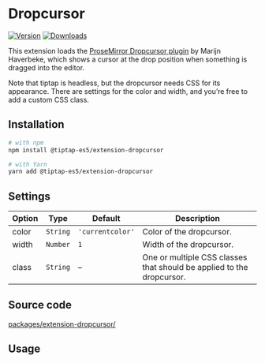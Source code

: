 # Dropcursor

[![Version](https://img.shields.io/npm/v/@tiptap-es5/extension-dropcursor.svg?label=version)](https://www.npmjs.com/package/@tiptap-es5/extension-dropcursor)
[![Downloads](https://img.shields.io/npm/dm/@tiptap-es5/extension-dropcursor.svg)](https://npmcharts.com/compare/@tiptap-es5/extension-dropcursor?minimal=true)

This extension loads the [ProseMirror Dropcursor plugin](https://github.com/ProseMirror/prosemirror-dropcursor) by Marijn Haverbeke, which shows a cursor at the drop position when something is dragged into the editor.

Note that tiptap is headless, but the dropcursor needs CSS for its appearance. There are settings for the color and width, and you’re free to add a custom CSS class.

## Installation

```bash
# with npm
npm install @tiptap-es5/extension-dropcursor

# with Yarn
yarn add @tiptap-es5/extension-dropcursor
```

## Settings

| Option | Type     | Default          | Description                                                           |
| ------ | -------- | ---------------- | --------------------------------------------------------------------- |
| color  | `String` | `'currentcolor'` | Color of the dropcursor.                                              |
| width  | `Number` | `1`              | Width of the dropcursor.                                              |
| class  | `String` | –                | One or multiple CSS classes that should be applied to the dropcursor. |

## Source code

[packages/extension-dropcursor/](https://github.com/ueberdosis/tiptap/blob/main/packages/extension-dropcursor/)

## Usage

<demo name="Extensions/Dropcursor" highlight="12,33" />
